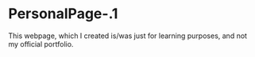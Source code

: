 # PersonalPage-.1
This webpage, which I created is/was just for learning purposes, and not my official portfolio.
